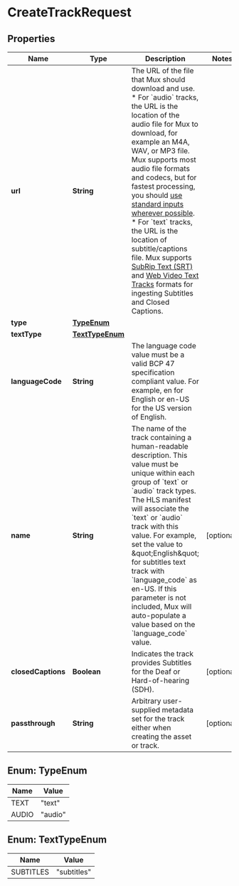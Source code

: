 

# CreateTrackRequest

## Properties

Name | Type | Description | Notes
------------ | ------------- | ------------- | -------------
**url** | **String** | The URL of the file that Mux should download and use. * For &#x60;audio&#x60; tracks, the URL is the location of the audio file for Mux to download, for example an M4A, WAV, or MP3 file. Mux supports most audio file formats and codecs, but for fastest processing, you should [use standard inputs wherever possible](https://docs.mux.com/guides/video/minimize-processing-time). * For &#x60;text&#x60; tracks, the URL is the location of subtitle/captions file. Mux supports [SubRip Text (SRT)](https://en.wikipedia.org/wiki/SubRip) and [Web Video Text Tracks](https://www.w3.org/TR/webvtt1/) formats for ingesting Subtitles and Closed Captions.  | 
**type** | [**TypeEnum**](#TypeEnum) |  | 
**textType** | [**TextTypeEnum**](#TextTypeEnum) |  | 
**languageCode** | **String** | The language code value must be a valid BCP 47 specification compliant value. For example, en for English or en-US for the US version of English. | 
**name** | **String** | The name of the track containing a human-readable description. This value must be unique within each group of &#x60;text&#x60; or &#x60;audio&#x60; track types. The HLS manifest will associate the &#x60;text&#x60; or &#x60;audio&#x60; track with this value. For example, set the value to \&quot;English\&quot; for subtitles text track with &#x60;language_code&#x60; as en-US. If this parameter is not included, Mux will auto-populate a value based on the &#x60;language_code&#x60; value. |  [optional]
**closedCaptions** | **Boolean** | Indicates the track provides Subtitles for the Deaf or Hard-of-hearing (SDH). |  [optional]
**passthrough** | **String** | Arbitrary user-supplied metadata set for the track either when creating the asset or track. |  [optional]



## Enum: TypeEnum

Name | Value
---- | -----
TEXT | &quot;text&quot;
AUDIO | &quot;audio&quot;



## Enum: TextTypeEnum

Name | Value
---- | -----
SUBTITLES | &quot;subtitles&quot;



